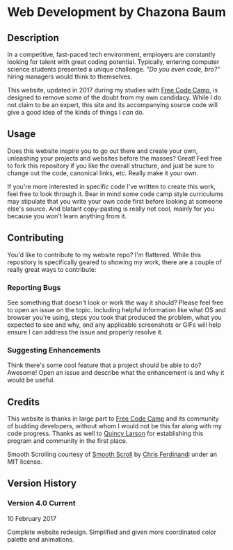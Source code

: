 # Web Development by Chazona Baum

## Description
In a competitive, fast-paced tech environment, employers are constantly looking for talent with great coding potential. Typically, entering computer science students presented a unique challenge. *"Do you even code, bro?"* hiring managers would think to themselves.

This website, updated in 2017 during my studies with [Free Code Camp](https://freecodecamp.com), is designed to remove some of the doubt from my own candidacy. While I do not claim to be an expert, this site and its accompanying source code will give a good idea of the kinds of things I *can* do.

## Usage
Does this website inspire you to go out there and create your own, unleashing your projects and websites before the masses? Great! Feel free to fork this repository if you like the overall structure, and just be sure to change out the code, canonical links, etc. Really make it your own.

If you're more interested in specific code I've written to create this work, feel free to look through it. Bear in mind some code camp style curriculums may stipulate that you write your own code first before looking at someone else's source. And blatant copy-pasting is really not cool, mainly for you because you won't learn anything from it.

## Contributing
You'd like to contribute to my website repo? I'm flattered. While this repository is specifically geared to showing my work, there are a couple of really great ways to contribute:

### Reporting Bugs
See something that doesn't look or work the way it should? Please feel free to open an issue on the topic. Including helpful information like what OS and browser you're using, steps you took that produced the problem, what you expected to see and why, and any applicable screenshots or GIFs will help ensure I can address the issue and properly resolve it.

### Suggesting Enhancements
Think there's some cool feature that a project should be able to do? Awesome! Open an issue and describe what the enhancement is and why it would be useful.

## Credits
This website is thanks in large part to [Free Code Camp](https://freecodecamp.com) and its community of budding developers, without whom I would not be this far along with my code progress. Thanks as well to [Quincy Larson](https://twitter.com/ossia) for establishing this program and community in the first place.

Smooth Scrolling courtesy of [Smooth Scroll](https://github.com/cferdinandi/smooth-scroll) by [Chris Ferdinandi](https://github.com/cferdinandi) under an MIT license.

## Version History

### Version 4.0 Current
10 February 2017

Complete website redesign. Simplified and given more coordinated color palette and animations.